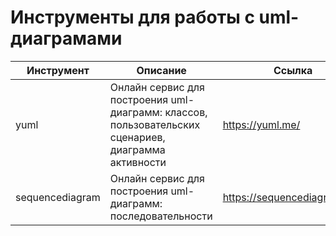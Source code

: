 # Инструменты для работы с uml-диаграмами

| Инструмент | Описание | Ссылка |
| - | - | - |
| yuml | Онлайн сервис для построения uml-диаграмм: классов, пользовательских сценариев, диаграмма активности | https://yuml.me/ |
| sequencediagram | Онлайн сервис для построения uml-диаграмм: последовательности | https://sequencediagram.org/ |
